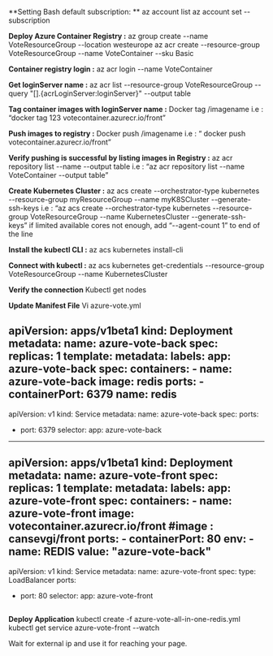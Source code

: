 **Setting Bash default subscription: **
az account list
az account set --subscription <subscription-id>


**Deploy Azure Container Registry :**
az group create --name VoteResourceGroup --location westeurope
az acr create --resource-group VoteResourceGroup --name VoteContainer --sku Basic

**Container registry login :**
az acr login  --name VoteContainer

**Get loginServer name :**
az acr list --resource-group VoteResourceGroup --query "[].{acrLoginServer:loginServer}" --output table

**Tag container images with loginServer name :**
Docker tag <imageId> <loginservername>/imagename
i.e : “docker tag 123 votecontainer.azurecr.io/front”

**Push images to registry :**
Docker push <loginservername>/imagename
i.e : “ docker push votecontainer.azurecr.io/front”



**Verify pushing is successful by listing images in Registry :**
az acr repository list --name <acrName> --output table
i.e : “az acr repository list --name VoteContainer --output table”





**Create Kubernetes Cluster :**
az acs create --orchestrator-type kubernetes --resource-group myResourceGroup --name myK8SCluster --generate-ssh-keys
i.e : “az acs create --orchestrator-type kubernetes --resource-group VoteResourceGroup --name KubernetesCluster --generate-ssh-keys”
if limited available cores not enough, add “--agent-count 1” to end of the line

**Install the kubectl CLI :**
az acs kubernetes install-cli

**Connect with kubectl :**
az acs kubernetes get-credentials --resource-group VoteResourceGroup --name KubernetesCluster

**Verify the connection**
Kubectl get nodes

**Update Manifest File**
Vi azure-vote.yml

##
apiVersion: apps/v1beta1
kind: Deployment
metadata:
  name: azure-vote-back
spec:
  replicas: 1
  template:
    metadata:
      labels:
        app: azure-vote-back
    spec:
      containers:
      - name: azure-vote-back
        image: redis
        ports:
        - containerPort: 6379
          name: redis
---
apiVersion: v1
kind: Service
metadata:
  name: azure-vote-back
spec:
  ports:
  - port: 6379
  selector:
    app: azure-vote-back
---
apiVersion: apps/v1beta1
kind: Deployment
metadata:
  name: azure-vote-front
spec:
  replicas: 1
  template:
    metadata:
      labels:
        app: azure-vote-front
    spec:
      containers:
      - name: azure-vote-front
        image: votecontainer.azurecr.io/front 
#image : cansevgi/front
        ports:
        - containerPort: 80
        env:
        - name: REDIS
          value: "azure-vote-back"
---
apiVersion: v1
kind: Service
metadata:
  name: azure-vote-front
spec:
  type: LoadBalancer
  ports:
  - port: 80
  selector:
    app: azure-vote-front
##

**Deploy Application**
kubectl create -f azure-vote-all-in-one-redis.yml
kubectl get service azure-vote-front --watch

Wait for external ip and use it for reaching your page.


